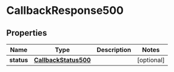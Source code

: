 # CallbackResponse500

## Properties
Name | Type | Description | Notes
------------ | ------------- | ------------- | -------------
**status** | [**CallbackStatus500**](CallbackStatus500.md) |  |  [optional]
